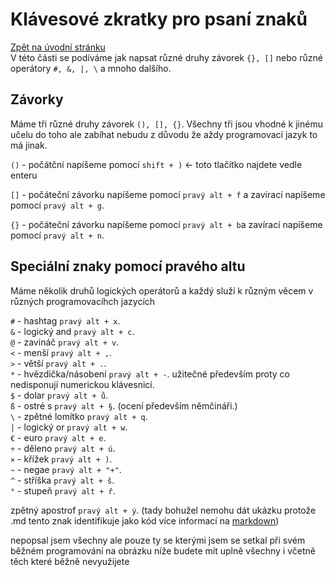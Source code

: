 # Klávesové zkratky pro psaní znaků

[Zpět na úvodní stránku](readme.md)  
V této části se podíváme jak napsat různé druhy závorek `{}, []` nebo různé operátory `#, &, |, \` a mnoho dalšího.

## Závorky

Máme tři různé druhy závorek `(), [], {}`. Všechny tři jsou vhodné k jinému učelu do toho ale zabíhat nebudu z důvodu že aždy programovací jazyk to má jinak.

`()` - počátční napíšeme pomocí `shift + )` <- toto tlačítko najdete vedle enteru

`[]` - počáteční závorku napíšeme pomocí `pravý alt + f` a zavírací napíšeme pomocí `pravý alt + g`.

`{}` - počáteční závorku napíšeme pomocí `pravý alt + b`a zavírací napíšeme pomocí `pravý alt + n`.

## Speciální znaky pomocí pravého altu

Máme několik druhů logických operátorů a každý služí k různým věcem v různých programovacíhch jazycích

`#` - hashtag `pravý alt + x`.  
`&` - logický and `pravý alt + c`.  
`@` - zavináč `pravý alt + v`.  
`<` - menší `pravý alt + ,`.  
`>` - větší `pravý alt + .`.  
`*` - hvězdička/násobení `pravý alt + -`. užitečné především proty co nedisponují numerickou klávesnicí.  
`$` - dolar `pravý alt + ů`.  
`ß` - ostré s `pravý alt + §`. (ocení především němčináři.)  
`\` - zpětné lomítko `pravý alt + q`.  
`|` - logický or `pravý alt + w`.  
`€` - euro `pravý alt + e`.  
`÷` - děleno `pravý alt + ú`.  
`×` - křížek `pravý alt + )`.  
`~` - negae `pravý alt + "+"`.  
`^` - stříška `pravý alt + š`.  
`°` - stupeň `pravý alt + ř`.

zpětný apostrof `pravý alt + ý`. (tady bohužel nemohu dát ukázku protože .md tento znak identifikuje jako kód více informací na [markdown](https://github.com/MarekDarsa/MarkDown))

nepopsal jsem všechny ale pouze ty se kterými jsem se setkal při svém běžném programování na obrázku níže budete mít uplně všechny i včetně těch které běžně nevyužijete
